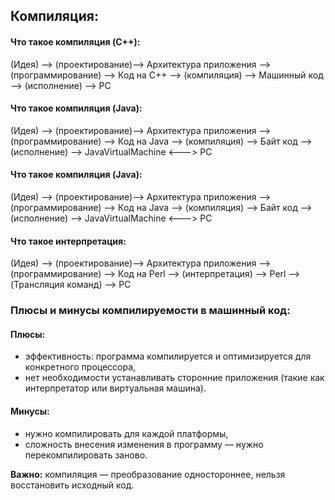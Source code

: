 ## Компиляция:

#### Что такое компиляция (C++):
 
(Идея) --> (проектирование)--> Архитектура приложения --> (программирование) --> Код на С++ --> (компиляция) --> Машинный код --> (исполнение) --> PC


#### Что такое компиляция (Java):
 
(Идея) --> (проектирование)--> Архитектура приложения --> (программирование) --> Код на Java --> (компиляция) --> Байт код --> (исполнение) --> JavaVirtualMachine <---> PC


#### Что такое компиляция (Java):
 
(Идея) --> (проектирование)--> Архитектура приложения --> (программирование) --> Код на Java --> (компиляция) --> Байт код --> (исполнение) --> JavaVirtualMachine <---> PC


#### Что такое интерпретация:
 
(Идея) --> (проектирование)--> Архитектура приложения --> (программирование) --> Код на Perl --> (интерпретация) --> Perl --> (Трансляция команд) --> PC


### Плюсы и минусы компилируемости в машинный код:

#### Плюсы:
* эффективность: программа компилируется и
оптимизируется для конкретного процессора,
* нет необходимости устанавливать сторонние приложения
(такие как интерпретатор или виртуальная машина).

#### Минусы:
* нужно компилировать для каждой платформы,
* сложность внесения изменения в программу — нужно
перекомпилировать заново.

**Важно:** компиляция — преобразование одностороннее, нельзя
восстановить исходный код.
